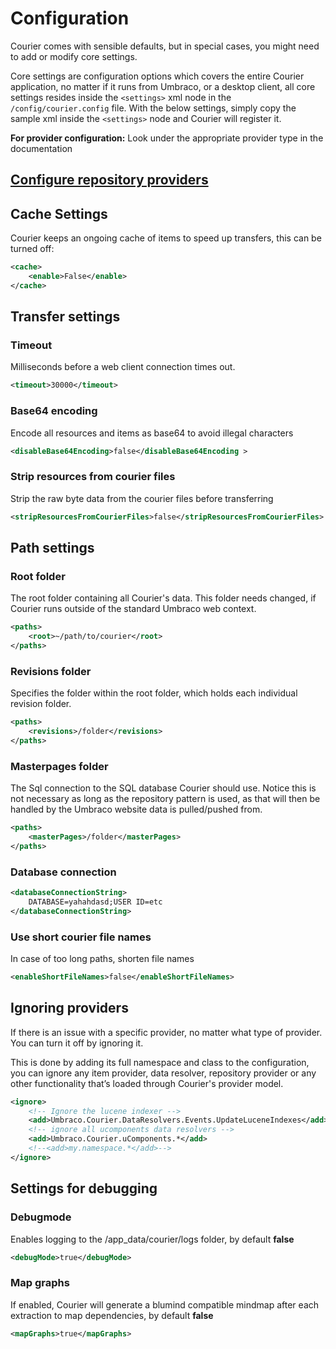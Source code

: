 # Configuration

Courier comes with sensible defaults, but in special cases, you might need to add or modify core settings.

Core settings are configuration options which covers the entire Courier application, no matter if it runs from Umbraco, or a desktop client, all core settings resides inside the `<settings>` xml node in the `/config/courier.config` file. With the below settings, simply copy the sample xml inside the `<settings>` node and Courier will register it.

**For provider configuration:** Look under the appropriate provider type in the documentation

## [Configure repository providers](RepositoryProviders.md)

## Cache Settings
Courier keeps an ongoing cache of items to speed up transfers, this can be turned off:

```xml
<cache>
	<enable>False</enable>
</cache>
```

## Transfer settings

### Timeout
Milliseconds before a web client connection times out.

```xml
<timeout>30000</timeout>
```

### Base64 encoding
Encode all resources and items as base64 to avoid illegal characters

```xml
<disableBase64Encoding>false</disableBase64Encoding >
```

### Strip resources from courier files
Strip the raw byte data from the courier files before transferring

```xml
<stripResourcesFromCourierFiles>false</stripResourcesFromCourierFiles>
```

## Path settings
### Root folder
The root folder containing all Courier's data. This folder needs changed, if Courier runs outside of the standard Umbraco web context. 

```xml	
<paths>  
	<root>~/path/to/courier</root>
</paths>
```

### Revisions folder
Specifies the folder within the root folder, which holds each individual revision folder.

```xml
<paths>  
	<revisions>/folder</revisions>
</paths>
```

### Masterpages folder
The Sql connection to the SQL database Courier should use. Notice this is not necessary as long as the repository pattern is used, as that will then be handled by the Umbraco website data is pulled/pushed from.

```xml
<paths>  
	<masterPages>/folder</masterPages>
</paths>
```

### Database connection

```xml
<databaseConnectionString>
	DATABASE=yahahdasd;USER ID=etc
</databaseConnectionString>
```

### Use short courier file names
In case of too long paths, shorten file names

```xml
<enableShortFileNames>false</enableShortFileNames>
```

## Ignoring providers
If there is an issue with a specific provider, no matter what type of provider. You can turn it off by ignoring it. 

This is done by adding its full namespace and class to the configuration, you can ignore any item provider, data resolver, repository provider or any other functionality that’s loaded through Courier's provider model.

```xml
<ignore>
    <!-- Ignore the lucene indexer -->
    <add>Umbraco.Courier.DataResolvers.Events.UpdateLuceneIndexes</add>
    <!-- ignore all ucomponents data resolvers -->
    <add>Umbraco.Courier.uComponents.*</add>
    <!--<add>my.namespace.*</add>-->
</ignore>
```

## Settings for debugging

### Debugmode
Enables logging to the /app_data/courier/logs folder, by default **false**

```xml
<debugMode>true</debugMode>
```

### Map graphs
If enabled, Courier will generate a blumind compatible mindmap after each extraction to map dependencies, by default **false**

```xml
<mapGraphs>true</mapGraphs>
```
